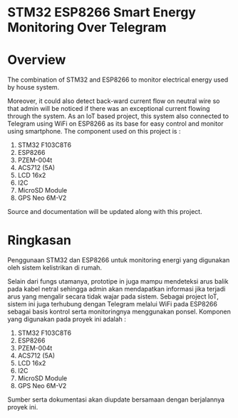 # STM32 ESP8266 Smart Energy Monitoring Over Telegram

Overview
===

The combination of STM32 and ESP8266 to monitor electrical energy used by house system.

Moreover, it could also detect back-ward current flow on neutral wire so that admin will be noticed if there was an exceptional current flowing through the system. As an IoT based project, this system also connected to Telegram using WiFi on ESP8266 as its base for easy control and monitor using smartphone. The component used on this project is :
1. STM32 F103C8T6
2. ESP8266
3. PZEM-004t
4. ACS712 (5A)
5. LCD 16x2
6. I2C
7. MicroSD Module
8. GPS Neo 6M-V2

Source and documentation will be updated along with this project.

Ringkasan
===

Penggunaan STM32 dan ESP8266 untuk monitoring energi yang digunakan oleh sistem kelistrikan di rumah.

Selain dari fungs utamanya, prototipe in juga mampu mendeteksi arus balik pada kabel netral sehingga admin akan mendapatkan informasi jika terjadi arus yang mengalir secara tidak wajar pada sistem. Sebagai project IoT, sistem ini juga terhubung dengan Telegram melalui WiFi pada ESP8266 sebagai basis kontrol serta monitoringnya menggunakan ponsel. Komponen yang digunakan pada proyek ini adalah :
1. STM32 F103C8T6
2. ESP8266
3. PZEM-004t
4. ACS712 (5A)
5. LCD 16x2
6. I2C
7. MicroSD Module
8. GPS Neo 6M-V2

Sumber serta dokumentasi akan diupdate bersamaan dengan berjalannya proyek ini.
